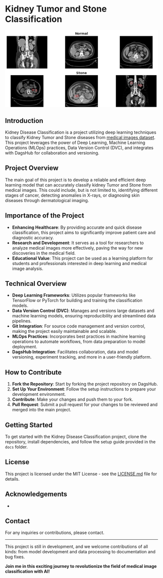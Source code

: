 # Kidney Tumor and Stone Classification
![alt text](https://github.com/sadhiin/kidney-disease-classification-DL-MLOPS/blob/main/media/dataset-cover.png)
## Introduction
Kidney Disease Classification is a project utilizing deep learning techniques to classify Kidney Tumor and Stone diseases from [medical images dataset](https://www.kaggle.com/datasets/nazmul0087/ct-kidney-dataset-normal-cyst-tumor-and-stone/). This project leverages the power of Deep Learning, Machine Learning Operations (MLOps) practices, Data Version Control (DVC), and integrates with DagsHub for collaboration and versioning.

## Project Overview
The main goal of this project is to develop a reliable and efficient deep learning model that can accurately classify kidney Tumor and Stone from medical images. This could include, but is not limited to, identifying different stages of cancer, detecting anomalies in X-rays, or diagnosing skin diseases through dermatological imaging.

## Importance of the Project
- **Enhancing Healthcare**: By providing accurate and quick disease classification, this project aims to significantly improve patient care and diagnostic accuracy.
- **Research and Development**: It serves as a tool for researchers to analyze medical images more effectively, paving the way for new discoveries in the medical field.
- **Educational Value**: This project can be used as a learning platform for students and professionals interested in deep learning and medical image analysis.

## Technical Overview
- **Deep Learning Frameworks**: Utilizes popular frameworks like TensorFlow or PyTorch for building and training the classification models.
- **Data Version Control (DVC)**: Manages and versions large datasets and machine learning models, ensuring reproducibility and streamlined data pipelines.
- **Git Integration**: For source code management and version control, making the project easily maintainable and scalable.
- **MLOps Practices**: Incorporates best practices in machine learning operations to automate workflows, from data preparation to model deployment.
- **DagsHub Integration**: Facilitates collaboration, data and model versioning, experiment tracking, and more in a user-friendly platform.

## How to Contribute
1. **Fork the Repository**: Start by forking the project repository on DagsHub.
2. **Set Up Your Environment**: Follow the setup instructions to prepare your development environment.
3. **Contribute**: Make your changes and push them to your fork.
4. **Pull Request**: Submit a pull request for your changes to be reviewed and merged into the main project.

## Getting Started
To get started with the Kidney Disease Classification project, clone the repository, install dependencies, and follow the setup guide provided in the `docs` folder.

## License
This project is licensed under the MIT License - see the [LICENSE.md](LICENSE) file for details.

## Acknowledgements
- 

## Contact
For any inquiries or contributions, please contact.

---

This project is still in development, and we welcome contributions of all kinds: from model development and data processing to documentation and bug fixes.

**Join me in this exciting journey to revolutionize the field of medical image classification with AI!**
